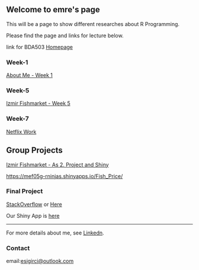 ## Welcome to emre's page

This will be a page to show different researches about R Programming.

Please find the page and links for lecture below.

link for BDA503 [Homepage](https://mef-bda503.github.io/)

### Week-1

[About Me - Week 1](RMarkDown_Week1.html)

### Week-5

[Izmir Fishmarket - Week 5](FishMarket.html)

### Week-7

[Netflix Work](netflix_hmw.html)

 ## Group Projects
 
[Izmir Fishmarket - As 2. Project and Shiny](https://mef05g-rninjas.shinyapps.io/Fish_Price/)
 
 https://mef05g-rninjas.shinyapps.io/Fish_Price/
 
### Final Project

[StackOverflow](https://pjournal.github.io/mef05g-rninjas/stackover_final.html) or [Here](Salary_Final.html)

Our Shiny App is [here](https://mef05g-rninjas.shinyapps.io/stack_overflow_shinny/)


-------------------------------------------------------


For more details about me, see [Linkedn](https://www.linkedin.com/in/emrecansigirci/).

### Contact

email:esigirci@outlook.com



